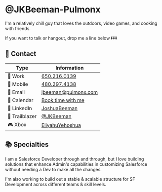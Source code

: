 # @JKBeeman-Pulmonx
I'm a relatively chill guy that loves the outdoors, video games, and cooking with friends.

If you want to talk or hangout, drop me a line below :arrow_double_down::arrow_double_down::arrow_double_down:

## :card_index: Contact
| Type | Information |
| ---- | ------------ |
| :office: Work | [650.216.0139](tel:6502160139) |
| :iphone: Mobile | [480.297.4138](tel:4802974138) |
| :e-mail: Email | [jbeeman@pulmonx.com](mailto:jbeeman@pulmonx.com) |
| :calendar: Calendar | [Book time with me](https://outlook.office.com/bookwithme/user/4868f413da3b42e689fcb2c4e516c132@pulmonx.com/meetingtype/SVRwCe7HMUGxuT6WGxi68g2?anonymous&ep=mlink)
| :briefcase: LinkedIn | [JoshuaBeeman](https://www.linkedin.com/in/joshuabeeman/) |
| :sunrise_over_mountains: Trailblazer | [@JKBeeman](https://trailblazer.me/id/jkbeeman) |
| :video_game: Xbox | [EliyahuYehoshua](https://account.xbox.com/Profile?Gamertag=EliyahuYehoshua) |

## :books: Specialties
I am a Salesforce Developer through and through, but I love building solutions that enhance Admin's capabilities in customizing Salesforce without needing a Dev to make all the changes.

I'm also working to build out a stable & scalable structure for SF Development across different teams & skill levels.
